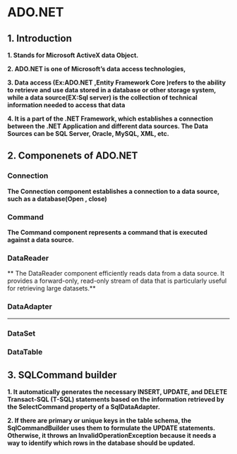 ﻿# ADO.NET
## 1. Introduction
**1. Stands for Microsoft ActiveX data Object.**

**2. ADO.NET is one of Microsoft’s data access technologies,**

**3. Data access (Ex:ADO.NET ,Entity Framework Core  )refers to the ability to
retrieve and use data stored in a database or 
other storage system, while a data source(EX:Sql server) is the collection of
technical information needed to access that data**

**4. It is a part of the .NET Framework, which establishes a connection between the .NET Application and different data sources. The Data Sources 
can be SQL Server, Oracle, MySQL, XML, etc.**
## 2. Componenets of ADO.NET
### Connection
**The Connection component establishes a connection to
a data source, such as a database(Open , close)**
### Command
**The Command component represents a command that is
executed against a data source.**
### DataReader
** The DataReader component efficiently reads data from
a data source. It provides a forward-only, read-only
stream of data that is
particularly useful for retrieving large datasets.**
### DataAdapter
****
### DataSet
### DataTable

## 3. SQLCommand builder 

**1. It automatically generates the necessary INSERT, 
UPDATE, and DELETE Transact-SQL (T-SQL) statements
based on the information retrieved by the SelectCommand 
property of a SqlDataAdapter.**

**2. If there are primary or unique keys in the
table schema, the SqlCommandBuilder uses them to 
formulate the UPDATE statements.
Otherwise, it throws an InvalidOperationException 
because it needs a way to identify which rows in the
database should be updated.**





